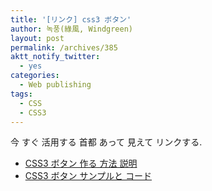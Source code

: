 ```yaml
---
title: '[リンク] css3 ボタン'
author: 녹풍(綠風, Windgreen)
layout: post
permalink: /archives/385
aktt_notify_twitter:
  - yes
categories:
  - Web publishing
tags:
  - CSS
  - CSS3
---
```

今 すぐ 活用する 首都 あって 見えて リンクする.

*   <a target="_top" href="http://www.webdesignerwall.com/tutorials/css3-gradient-buttons/">CSS3 ボタン 作る 方法 説明</a>
*   <a target="_top" href="http://www.webdesignerwall.com/demo/css-buttons.html">CSS3 ボタン サンプルと コード</a>